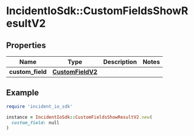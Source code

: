 # IncidentIoSdk::CustomFieldsShowResultV2

## Properties

| Name | Type | Description | Notes |
| ---- | ---- | ----------- | ----- |
| **custom_field** | [**CustomFieldV2**](CustomFieldV2.md) |  |  |

## Example

```ruby
require 'incident_io_sdk'

instance = IncidentIoSdk::CustomFieldsShowResultV2.new(
  custom_field: null
)
```

